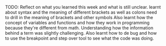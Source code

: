 TODO: Reflect on what you learned this week and what is still unclear.
learnt about syntax and the meaning of different brackets as well as colons 
need to drill in the meaning of brackets and other symbols 
Also learnt how the concept of variables and functions and how they work in programming because they're different from math.
Understanding how the information behind a term was slightly challenging.
Also learnt how to de bug and how to use the breakpoint and step over tool to see what the code was doing.